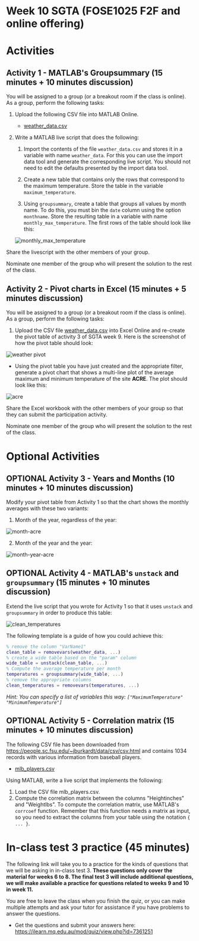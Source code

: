 # Week 10 SGTA (FOSE1025 F2F and online offering)


# Activities

## Activity 1 - MATLAB's Groupsummary (15 minutes + 10 minutes discussion)

You will be assigned to a group (or a breakout room if the class is online). As a group, perform the following tasks:


1. Upload the following CSV file into MATLAB Online.

   * [weather_data.csv](weather_data.csv)

2. Write a MATLAB live script that does the following:

    1. Import the contents of the file `weather_data.csv` and stores it in a variable with name `weather_data`. For this you can use the import data tool and generate the corresponding live script. You should not need to edit the defaults presented by the import data tool.

    2. Create a new table that contains only the rows that correspond to the maximum temperature. Store the table in the variable `maximum_temperature`.

    3. Using `groupsummary`, create a table that groups all values by month name. To do this, you must bin the `date` column using the option `monthname`. Store the resulting table in a variable with name `monthly_max_temperature`. The first rows of the table should look like this:

    ![monthly_max_temperature](monthly_max_temperature.png)

Share the livescript with the other members of your group.

Nominate one member of the group who will present the solution to the rest of the class.


## Activity 2 - Pivot charts in Excel (15 minutes + 5 minutes discussion)

You will be assigned to a group (or a breakout room if the class is online). As a group, perform the following tasks:

1. Upload the CSV file [weather_data.csv](weather_data.csv) into Excel Online and re-create the pivot table of activity 3 of SGTA week 9. Here is the screenshot of how the pivot table should look:

 ![weather pivot](weather_pivot.png)
- Using the pivot table you have just created and the appropriate filter, generate a pivot chart that shows a multi-line plot of the average maximum and minimum temperature of the site **ACRE**. The plot should look like this:

![acre](acre.png)

Share the Excel workbook with the other members of your group so that they can submit the participation activity.

Nominate one member of the group who will present the solution to the rest of the class.

# Optional Activities

## OPTIONAL Activity 3 - Years and Months (10 minutes + 10 minutes discussion)

Modify your pivot table from Activity 1 so that the chart shows the monthly averages with these two variants:

1. Month of the year, regardless of the year:

![month-acre](month-acre.png)

2. Month of the year and the year:

![month-year-acre](month-year-acre.png)


## OPTIONAL Activity 4 - MATLAB's `unstack` and `groupsummary`  (15 minutes + 10 minutes discussion)

Extend the live script that you wrote for Activity 1 so that it uses `unstack` and `groupsummary` in order to produce this table:

![clean_temperatures](clean_temperatures.png)

The following template is a guide of how you could achieve this:

```matlab
% remove the column "VarName1"
clean_table = removevars(weather_data, ...) 
% create a wide table based on the "param" column
wide_table = unstack(clean_table, ...) 
% Compute the average temperature per month
temperatures = groupsummary(wide_table, ...) 
% remove the appropriate columns
clean_temperatures = removevars(temperatures, ...) 
```

*Hint: You can specify a list of variables this way: `["MaximumTemperature" "MinimumTemperature"]`*

## OPTIONAL Activity 5 - Correlation matrix (15 minutes + 10 minutes discussion)

The following CSV file has been downloaded from https://people.sc.fsu.edu/~jburkardt/data/csv/csv.html and contains 1034 records with various information from baseball players.

* [mlb_players.csv](mlb_players.csv)

Using MATLAB, write a live script that implements the following:

1. Load the CSV file mlb_players.csv.
2. Compute the correlation matrix between the columns "Heightinches" and "Weightlbs". To compute the correlation matrix, use MATLAB's `corrcoef` function. Remember that this function needs a matrix as input, so you need to extract the columns from your table using the notation `{ ... }`.

# In-class test 3 practice (45 minutes)

The following link will take you to a practice for the kinds of questions that we will be asking in in-class test 3. **These questions only cover the material for weeks 6 to 8. The final test 3 will include additional questions, we will make available a practice for questions related to weeks 9 and 10 in week 11.**

You are free to leave the class when you finish the quiz, or you can make multiple attempts and ask your tutor for assistance if you have problems to answer the questions.

* Get the questions and submit your answers here: https://ilearn.mq.edu.au/mod/quiz/view.php?id=7361251
